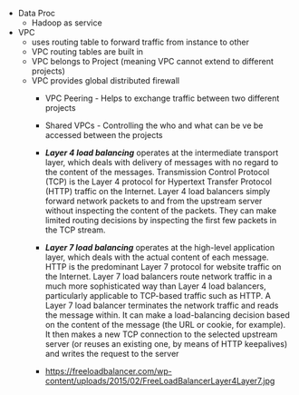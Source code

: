 - Data Proc 
    * Hadoop as service 
- VPC 
    * uses routing table to forward traffic from instance to other 
    * VPC routing tables are built in
    * VPC belongs to Project (meaning VPC cannot extend to different projects)
    * VPC provides global distributed firewall
        *  VPC Peering - Helps to exchange traffic between two different projects 
        * Shared VPCs - Controlling the who and what can be ve be accessed between the projects 
        * ***Layer 4 load balancing*** operates at the intermediate transport layer, which deals with delivery of messages with no regard to the content of the messages. Transmission Control Protocol (TCP) is the Layer 4 protocol for Hypertext Transfer Protocol (HTTP) traffic on the Internet. Layer 4 load balancers simply forward network packets to and from the upstream server without inspecting the content of the packets. They can make limited routing decisions by inspecting the first few packets in the TCP stream.

        * ***Layer 7 load balancing*** operates at the high-level application layer, which deals with the actual content of each message. HTTP is the predominant Layer 7 protocol for website traffic on the Internet. Layer 7 load balancers route network traffic in a much more sophisticated way than Layer 4 load balancers, particularly applicable to TCP-based traffic such as HTTP. A Layer 7 load balancer terminates the network traffic and reads the message within. It can make a load-balancing decision based on the content of the message (the URL or cookie, for example). It then makes a new TCP connection to the selected upstream server (or reuses an existing one, by means of HTTP keepalives) and writes the request to the server
      * https://freeloadbalancer.com/wp-content/uploads/2015/02/FreeLoadBalancerLayer4Layer7.jpg
